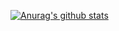 [![Anurag's github stats](https://github-readme-stats.vercel.app/api?username={kjh1696}&show_icons=true&theme={theme})](https://github.com/{kjh1696}/github-readme-stats)

